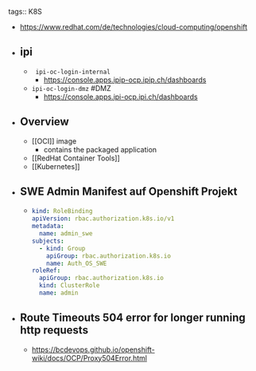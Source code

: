 tags:: K8S

- https://www.redhat.com/de/technologies/cloud-computing/openshift
- ## ipi
	- ` ipi-oc-login-internal`
		- https://console.apps.ipip-ocp.ipip.ch/dashboards
	- `ipi-oc-login-dmz` #DMZ
		- https://console.apps.ipi-ocp.ipi.ch/dashboards
- ## Overview
	- [[OCI]] image
		- contains the packaged application
	- [[RedHat Container Tools]]
	- [[Kubernetes]]
- ## SWE Admin Manifest auf Openshift Projekt
	- ```yml
	  kind: RoleBinding
	  apiVersion: rbac.authorization.k8s.io/v1
	  metadata:
	    name: admin_swe
	  subjects:
	    - kind: Group
	      apiGroup: rbac.authorization.k8s.io
	      name: Auth_OS_SWE
	  roleRef:
	    apiGroup: rbac.authorization.k8s.io
	    kind: ClusterRole
	    name: admin
	  
	  ```
- ## Route Timeouts  504 error for longer running http requests
	- https://bcdevops.github.io/openshift-wiki/docs/OCP/Proxy504Error.html